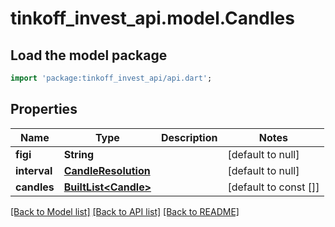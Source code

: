# tinkoff_invest_api.model.Candles

## Load the model package
```dart
import 'package:tinkoff_invest_api/api.dart';
```

## Properties
Name | Type | Description | Notes
------------ | ------------- | ------------- | -------------
**figi** | **String** |  | [default to null]
**interval** | [**CandleResolution**](CandleResolution.md) |  | [default to null]
**candles** | [**BuiltList&lt;Candle&gt;**](Candle.md) |  | [default to const []]

[[Back to Model list]](../README.md#documentation-for-models) [[Back to API list]](../README.md#documentation-for-api-endpoints) [[Back to README]](../README.md)



